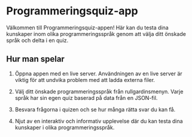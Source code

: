 # Programmeringsquiz-app

Välkommen till Programmeringsquiz-appen! Här kan du testa dina kunskaper inom olika programmeringsspråk genom att välja ditt önskade språk och delta i en quiz.

## Hur man spelar

1. Öppna appen med en live server. Användningen av en live server är viktig för att undvika problem med att ladda externa filer.

2. Välj ditt önskade programmeringsspråk från rullgardinsmenyn. Varje språk har sin egen quiz baserad på data från en JSON-fil.

3. Besvara frågorna i quizen och se hur många rätta svar du kan få.

4. Njut av en interaktiv och informativ upplevelse där du kan testa dina kunskaper i olika programmeringsspråk.

